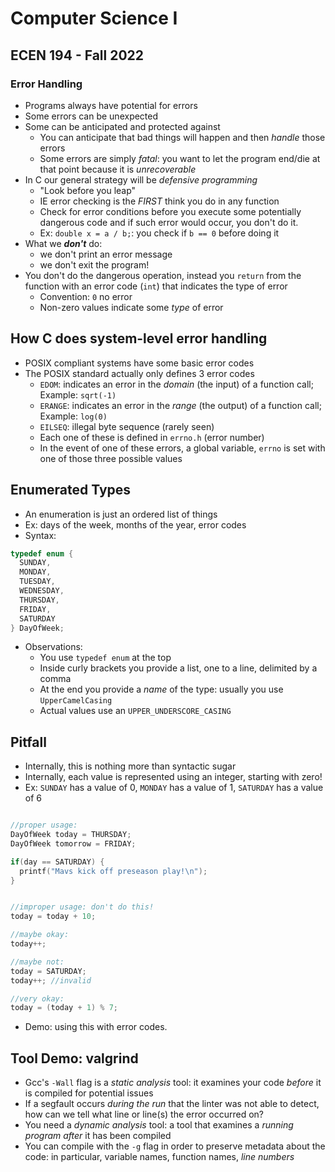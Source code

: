 
# Computer Science I
## ECEN 194 - Fall 2022
### Error Handling

* Programs always have potential for errors
* Some errors can be unexpected
* Some can be anticipated and protected against
  * You can anticipate that bad things will happen and then *handle* those errors
  * Some errors are simply *fatal*: you want to let the program end/die at that point because it is *unrecoverable*
* In C our general strategy will be *defensive programming*
  * "Look before you leap"
  * IE error checking is the *FIRST* think you do in any function
  * Check for error conditions before you execute some potentially dangerous code and if such error would occur, you don't do it.
  * Ex: `double x = a / b;`: you check if `b == 0` before doing it
* What we ***don't*** do:
  * we don't print an error message
  * we don't exit the program!
* You don't do the dangerous operation, instead you `return` from the function with an error code (`int`) that indicates the type of error
  * Convention: `0` no error
  * Non-zero values indicate some *type* of error

## How C does system-level error handling

* POSIX compliant systems have some basic error codes
* The POSIX standard actually only defines 3 error codes
  * `EDOM`: indicates an error in the *domain* (the input) of a function call; Example: `sqrt(-1)`
  * `ERANGE`: indicates an error in the *range* (the output) of a function call; Example: `log(0)`
  * `EILSEQ`: illegal byte sequence (rarely seen)
  * Each one of these is defined in `errno.h` (error number)
  * In the event of one of these errors, a global variable, `errno` is set with one of those three possible values

## Enumerated Types

* An enumeration is just an ordered list of things
* Ex: days of the week, months of the year, error codes
* Syntax:

```c
typedef enum {
  SUNDAY,
  MONDAY,
  TUESDAY,
  WEDNESDAY,
  THURSDAY,
  FRIDAY,
  SATURDAY
} DayOfWeek;
```
* Observations:
  * You use `typedef enum` at the top
  * Inside curly brackets you provide a list, one to a line, delimited by a comma
  * At the end you provide a *name* of the type: usually you use `UpperCamelCasing`
  * Actual values use an `UPPER_UNDERSCORE_CASING`

## Pitfall

* Internally, this is nothing more than syntactic sugar
* Internally, each value is represented using an integer, starting with zero!
* Ex: `SUNDAY` has a value of 0, `MONDAY` has a value of 1, `SATURDAY` has a value of 6

```c

//proper usage:
DayOfWeek today = THURSDAY;
DayOfWeek tomorrow = FRIDAY;

if(day == SATURDAY) {
  printf("Mavs kick off preseason play!\n");
}


//improper usage: don't do this!
today = today + 10;

//maybe okay:
today++;

//maybe not:
today = SATURDAY;
today++; //invalid

//very okay:
today = (today + 1) % 7;

```

* Demo: using this with error codes.

## Tool Demo: valgrind

* Gcc's `-Wall` flag is a *static analysis* tool: it examines your code *before* it is compiled for potential issues
* If a segfault occurs *during the run* that the linter was not able to detect, how can we tell what line or line(s) the error occurred on?
* You need a *dynamic analysis* tool: a tool that examines a *running program* *after* it has been compiled
* You can compile with the `-g` flag in order to preserve metadata about the code: in particular, variable names, function names, *line numbers*


```text









```
